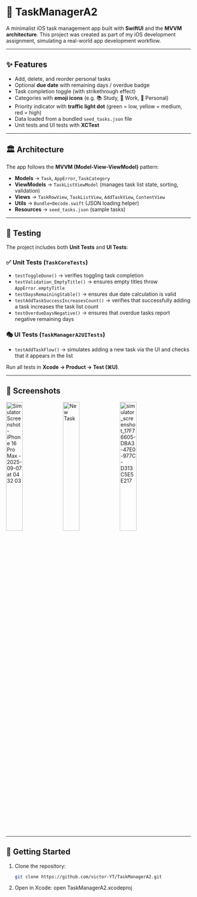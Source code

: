 # 📱 TaskManagerA2

A minimalist iOS task management app built with **SwiftUI** and the **MVVM architecture**.
This project was created as part of my iOS development assignment, simulating a real-world app development workflow.

---

## ✨ Features

- Add, delete, and reorder personal tasks
- Optional **due date** with remaining days / overdue badge
- Task completion toggle (with strikethrough effect)
- Categories with **emoji icons** (e.g. 📚 Study, 💼 Work, 🏃 Personal)
- Priority indicator with **traffic light dot** (green = low, yellow = medium, red = high)
- Data loaded from a bundled `seed_tasks.json` file
- Unit tests and UI tests with **XCTest**

---

## 🏛 Architecture

The app follows the **MVVM (Model-View-ViewModel)** pattern:

- **Models** → `Task`, `AppError`, `TaskCategory`
- **ViewModels** → `TaskListViewModel` (manages task list state, sorting, validation)
- **Views** → `TaskRowView`, `TaskListView`, `AddTaskView`, `ContentView`
- **Utils** → `Bundle+Decode.swift` (JSON loading helper)
- **Resources** → `seed_tasks.json` (sample tasks)

---

## 🧪 Testing

The project includes both **Unit Tests** and **UI Tests**:

### ✅ Unit Tests (`TaskCoreTests`)
- `testToggleDone()` → verifies toggling task completion
- `testValidation_EmptyTitle()` → ensures empty titles throw `AppError.emptyTitle`
- `testDaysRemainingStable()` → ensures due date calculation is valid
- `testAddTaskSuccessIncreasesCount()` → verifies that successfully adding a task increases the task list count
- `testOverdueDaysNegative()` → ensures that overdue tasks report negative remaining days

### 🎭 UI Tests (`TaskManagerA2UITests`)
- `testAddTaskFlow()` → simulates adding a new task via the UI and checks that it appears in the list

Run all tests in **Xcode → Product → Test (⌘U)**.

---

## 📸 Screenshots
<p lign="center">
    <img width="30%" alt="Simulator Screenshot - iPhone 16 Pro Max - 2025-09-07 at 04 32 03" src="https://github.com/user-attachments/assets/03d8ea80-213c-4b34-b7bd-afa64ed1597b" />
    <img width="30%" alt="New Task" src="https://github.com/user-attachments/assets/08e6b363-06e6-44cb-abb3-4c2baac40af6" />
    <img width="30%" alt="simulator_screenshot_17F76605-DBA3-47E0-977C-D313C5E5E217" src="https://github.com/user-attachments/assets/106fbb9d-5192-4527-b86b-a19aa929f057" />
</p>

---

## 🚀 Getting Started

1. Clone the repository:
    ```bash
    git clone https://github.com/victor-YT/TaskManagerA2.git

2. Open in Xcode:
    open TaskManagerA2.xcodeproj
